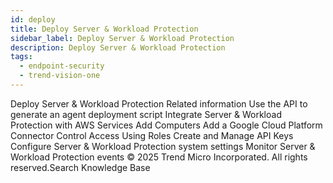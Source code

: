 ```yaml
---
id: deploy
title: Deploy Server & Workload Protection
sidebar_label: Deploy Server & Workload Protection
description: Deploy Server & Workload Protection
tags:
  - endpoint-security
  - trend-vision-one
---
```


 Deploy Server & Workload Protection Related information Use the API to generate an agent deployment script Integrate Server & Workload Protection with AWS Services Add Computers Add a Google Cloud Platform Connector Control Access Using Roles Create and Manage API Keys Configure Server & Workload Protection system settings Monitor Server & Workload Protection events © 2025 Trend Micro Incorporated. All rights reserved.Search Knowledge Base